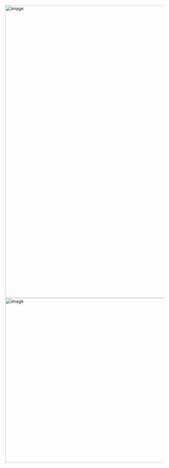 <img width="930" alt="image" src="https://github.com/junghwa0609/HI_IM_JUNGHWA/assets/161556739/f2188a02-dece-4623-b8f4-51451df56486">

<img width="523" alt="image" src="https://github.com/junghwa0609/HI_IM_JUNGHWA/assets/161556739/809febce-ef93-4f38-b122-6d5f741c4c10">

